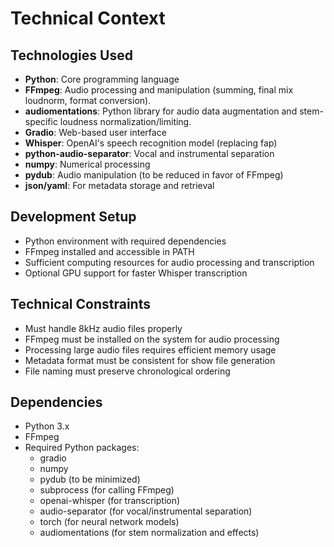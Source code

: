 # Technical Context

## Technologies Used
- **Python**: Core programming language
- **FFmpeg**: Audio processing and manipulation (summing, final mix loudnorm, format conversion).
- **audiomentations**: Python library for audio data augmentation and stem-specific loudness normalization/limiting.
- **Gradio**: Web-based user interface
- **Whisper**: OpenAI's speech recognition model (replacing fap)
- **python-audio-separator**: Vocal and instrumental separation
- **numpy**: Numerical processing
- **pydub**: Audio manipulation (to be reduced in favor of FFmpeg)
- **json/yaml**: For metadata storage and retrieval

## Development Setup
- Python environment with required dependencies
- FFmpeg installed and accessible in PATH
- Sufficient computing resources for audio processing and transcription
- Optional GPU support for faster Whisper transcription

## Technical Constraints
- Must handle 8kHz audio files properly
- FFmpeg must be installed on the system for audio processing
- Processing large audio files requires efficient memory usage
- Metadata format must be consistent for show file generation
- File naming must preserve chronological ordering

## Dependencies
- Python 3.x
- FFmpeg
- Required Python packages:
  - gradio
  - numpy
  - pydub (to be minimized)
  - subprocess (for calling FFmpeg)
  - openai-whisper (for transcription)
  - audio-separator (for vocal/instrumental separation)
  - torch (for neural network models)
  - audiomentations (for stem normalization and effects) 